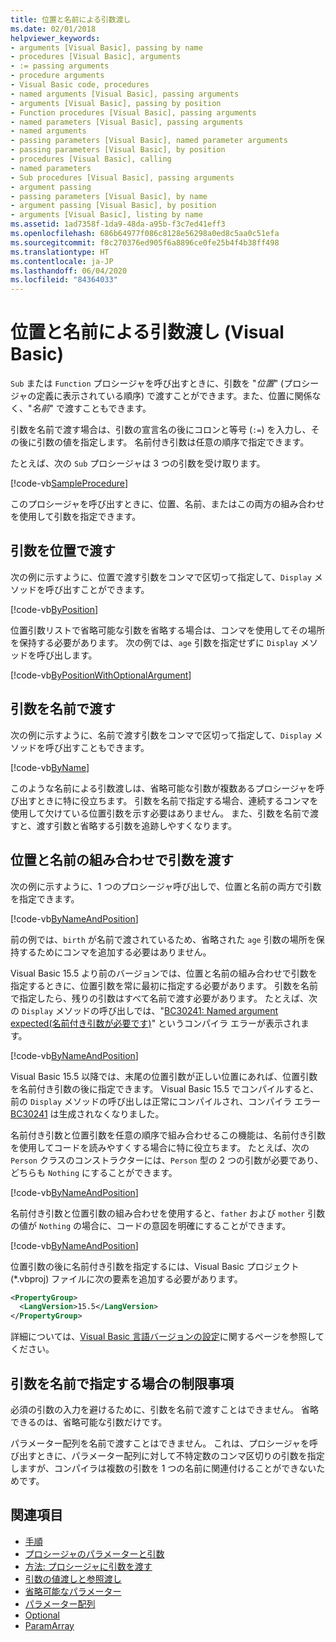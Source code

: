 ```yaml
---
title: 位置と名前による引数渡し
ms.date: 02/01/2018
helpviewer_keywords:
- arguments [Visual Basic], passing by name
- procedures [Visual Basic], arguments
- := passing arguments
- procedure arguments
- Visual Basic code, procedures
- named arguments [Visual Basic], passing arguments
- arguments [Visual Basic], passing by position
- Function procedures [Visual Basic], passing arguments
- named parameters [Visual Basic], passing arguments
- named arguments
- passing parameters [Visual Basic], named parameter arguments
- passing parameters [Visual Basic], by position
- procedures [Visual Basic], calling
- named parameters
- Sub procedures [Visual Basic], passing arguments
- argument passing
- passing parameters [Visual Basic], by name
- argument passing [Visual Basic], by position
- arguments [Visual Basic], listing by name
ms.assetid: 1ad7358f-1da9-48da-a95b-f3c7ed41eff3
ms.openlocfilehash: 686b64977f086c8128e56298a0ed8c5aa0c51efa
ms.sourcegitcommit: f8c270376ed905f6a8896ce0fe25b4f4b38ff498
ms.translationtype: HT
ms.contentlocale: ja-JP
ms.lasthandoff: 06/04/2020
ms.locfileid: "84364033"
---
```

# <a name="passing-arguments-by-position-and-by-name-visual-basic"></a>位置と名前による引数渡し (Visual Basic)

`Sub` または `Function` プロシージャを呼び出すときに、引数を "*位置*" (プロシージャの定義に表示されている順序) で渡すことができます。また、位置に関係なく、"*名前*" で渡すこともできます。

引数を名前で渡す場合は、引数の宣言名の後にコロンと等号 (`:=`) を入力し、その後に引数の値を指定します。 名前付き引数は任意の順序で指定できます。

たとえば、次の `Sub` プロシージャは 3 つの引数を受け取ります。

[!code-vb[SampleProcedure](../../../../../samples/snippets/visualbasic/programming-guide/language-features/passing-named-arguments/module1.vb#1)]

このプロシージャを呼び出すときに、位置、名前、またはこの両方の組み合わせを使用して引数を指定できます。

## <a name="passing-arguments-by-position"></a>引数を位置で渡す

次の例に示すように、位置で渡す引数をコンマで区切って指定して、`Display` メソッドを呼び出すことができます。

[!code-vb[ByPosition](../../../../../samples/snippets/visualbasic/programming-guide/language-features/passing-named-arguments/module1.vb#2)]

位置引数リストで省略可能な引数を省略する場合は、コンマを使用してその場所を保持する必要があります。 次の例では、`age` 引数を指定せずに `Display` メソッドを呼び出します。

[!code-vb[ByPositionWithOptionalArgument](../../../../../samples/snippets/visualbasic/programming-guide/language-features/passing-named-arguments/module1.vb#3)]

## <a name="passing-arguments-by-name"></a>引数を名前で渡す

次の例に示すように、名前で渡す引数をコンマで区切って指定して、`Display` メソッドを呼び出すこともできます。

[!code-vb[ByName](../../../../../samples/snippets/visualbasic/programming-guide/language-features/passing-named-arguments/module1.vb#4)]

このような名前による引数渡しは、省略可能な引数が複数あるプロシージャを呼び出すときに特に役立ちます。 引数を名前で指定する場合、連続するコンマを使用して欠けている位置引数を示す必要はありません。 また、引数を名前で渡すと、渡す引数と省略する引数を追跡しやすくなります。

## <a name="mixing-arguments-by-position-and-by-name"></a>位置と名前の組み合わせで引数を渡す

次の例に示すように、1 つのプロシージャ呼び出しで、位置と名前の両方で引数を指定できます。

[!code-vb[ByNameAndPosition](../../../../../samples/snippets/visualbasic/programming-guide/language-features/passing-named-arguments/module1.vb#5)]

前の例では、`birth` が名前で渡されているため、省略された `age` 引数の場所を保持するためにコンマを追加する必要はありません。

Visual Basic 15.5 より前のバージョンでは、位置と名前の組み合わせで引数を指定するときに、位置引数を常に最初に指定する必要があります。 引数を名前で指定したら、残りの引数はすべて名前で渡す必要があります。  たとえば、次の `Display` メソッドの呼び出しでは、"[BC30241: Named argument expected\(名前付き引数が必要です\)](../../../misc/bc30241.md)" というコンパイラ エラーが表示されます。

[!code-vb[ByNameAndPosition](../../../../../samples/snippets/visualbasic/programming-guide/language-features/passing-named-arguments/module1.vb#6)]

Visual Basic 15.5 以降では、末尾の位置引数が正しい位置にあれば、位置引数を名前付き引数の後に指定できます。 Visual Basic 15.5 でコンパイルすると、前の `Display` メソッドの呼び出しは正常にコンパイルされ、コンパイラ エラー [BC30241](../../../misc/bc30241.md) は生成されなくなりました。

名前付き引数と位置引数を任意の順序で組み合わせるこの機能は、名前付き引数を使用してコードを読みやすくする場合に特に役立ちます。 たとえば、次の `Person` クラスのコンストラクターには、`Person` 型の 2 つの引数が必要であり、どちらも `Nothing` にすることができます。

[!code-vb[ByNameAndPosition](../../../../../samples/snippets/visualbasic/programming-guide/language-features/passing-named-arguments/module1.vb#7)]

名前付き引数と位置引数の組み合わせを使用すると、`father` および `mother` 引数の値が `Nothing` の場合に、コードの意図を明確にすることができます。

[!code-vb[ByNameAndPosition](../../../../../samples/snippets/visualbasic/programming-guide/language-features/passing-named-arguments/module1.vb#8)]

位置引数の後に名前付き引数を指定するには、Visual Basic プロジェクト (\*.vbproj) ファイルに次の要素を追加する必要があります。

```xml
<PropertyGroup>
  <LangVersion>15.5</LangVersion>
</PropertyGroup>
```

詳細については、[Visual Basic 言語バージョンの設定](../../../language-reference/configure-language-version.md)に関するページを参照してください。

## <a name="restrictions-on-supplying-arguments-by-name"></a>引数を名前で指定する場合の制限事項

必須の引数の入力を避けるために、引数を名前で渡すことはできません。 省略できるのは、省略可能な引数だけです。

パラメーター配列を名前で渡すことはできません。 これは、プロシージャを呼び出すときに、パラメーター配列に対して不特定数のコンマ区切りの引数を指定しますが、コンパイラは複数の引数を 1 つの名前に関連付けることができないためです。

## <a name="see-also"></a>関連項目

- [手順](./index.md)
- [プロシージャのパラメーターと引数](./procedure-parameters-and-arguments.md)
- [方法: プロシージャに引数を渡す](./how-to-pass-arguments-to-a-procedure.md)
- [引数の値渡しと参照渡し](./passing-arguments-by-value-and-by-reference.md)
- [省略可能なパラメーター](./optional-parameters.md)
- [パラメーター配列](./parameter-arrays.md)
- [Optional](../../../language-reference/modifiers/optional.md)
- [ParamArray](../../../language-reference/modifiers/paramarray.md)
